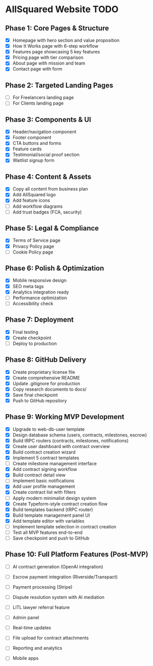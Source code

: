 # AllSquared Website TODO

## Phase 1: Core Pages & Structure
- [x] Homepage with hero section and value proposition
- [x] How It Works page with 6-step workflow
- [x] Features page showcasing 5 key features
- [x] Pricing page with tier comparison
- [x] About page with mission and team
- [x] Contact page with form

## Phase 2: Targeted Landing Pages
- [ ] For Freelancers landing page
- [ ] For Clients landing page

## Phase 3: Components & UI
- [x] Header/navigation component
- [x] Footer component
- [x] CTA buttons and forms
- [x] Feature cards
- [x] Testimonial/social proof section
- [x] Waitlist signup form

## Phase 4: Content & Assets
- [x] Copy all content from business plan
- [x] Add AllSquared logo
- [x] Add feature icons
- [ ] Add workflow diagrams
- [ ] Add trust badges (FCA, security)

## Phase 5: Legal & Compliance
- [x] Terms of Service page
- [x] Privacy Policy page
- [ ] Cookie Policy page

## Phase 6: Polish & Optimization
- [x] Mobile responsive design
- [x] SEO meta tags
- [x] Analytics integration ready
- [ ] Performance optimization
- [ ] Accessibility check

## Phase 7: Deployment
- [x] Final testing
- [x] Create checkpoint
- [ ] Deploy to production

## Phase 8: GitHub Delivery
- [x] Create proprietary license file
- [x] Create comprehensive README
- [x] Update .gitignore for production
- [x] Copy research documents to docs/
- [x] Save final checkpoint
- [x] Push to GitHub repository

## Phase 9: Working MVP Development
- [x] Upgrade to web-db-user template
- [x] Design database schema (users, contracts, milestones, escrow)
- [x] Build tRPC routers (contracts, milestones, notifications)
- [x] Create user dashboard with contract overview
- [x] Build contract creation wizard
- [x] Implement 5 contract templates
- [ ] Create milestone management interface
- [x] Add contract signing workflow
- [x] Build contract detail view
- [ ] Implement basic notifications
- [x] Add user profile management
- [x] Create contract list with filters
- [ ] Apply modern minimalist design system
- [x] Create Typeform-style contract creation flow
- [x] Build templates backend (tRPC router)
- [x] Build template management panel UI
- [x] Add template editor with variables
- [ ] Implement template selection in contract creation
- [ ] Test all MVP features end-to-end
- [ ] Save checkpoint and push to GitHub

## Phase 10: Full Platform Features (Post-MVP)
- [ ] AI contract generation (OpenAI integration)
- [ ] Escrow payment integration (Riverside/Transpact)
- [ ] Payment processing (Stripe)
- [ ] Dispute resolution system with AI mediation
- [ ] LITL lawyer referral feature
- [ ] Admin panel
- [ ] Real-time updates
- [ ] File upload for contract attachments
- [ ] Reporting and analytics
- [ ] Mobile apps

